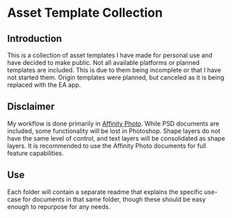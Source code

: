 # Asset Template Collection

## Introduction

This is a collection of asset templates I have made for personal use and have decided to make public. Not all available platforms or planned templates are included. This is due to them being incomplete or that I have not started them. Origin templates were planned, but canceled as it is being replaced with the EA app.

## Disclaimer

My workflow is done primarily in [Affinity Photo](https://affinity.serif.com/en-us/photo/). While PSD documents are included, some functionality will be lost in Photoshop. Shape layers do not have the same level of control, and text layers will be consolidated as shape layers. It is recommended to use the Affinity Photo documents for full feature capabilities.

## Use
Each folder will contain a separate readme that explains the specific use-case for documents in that same folder, though these should be easy enough to repurpose for any needs.
